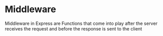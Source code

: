 # Middleware
 Middleware in Express are  Functions that come into play  after the server  receives the request  and before the  response is sent  to the client
